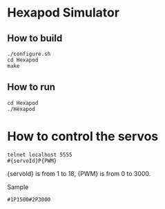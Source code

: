 # Hexapod Simulator

## How to build

```
./configure.sh
cd Hexapod
make
```

## How to run
```
cd Hexapod
./Hexapod
```
# How to control the servos
```
telnet localhost 5555
#{servoId}P{PWM}  
```
{servoId} is from 1 to 18, {PWM} is from 0 to 3000.

Sample
```
#1P1500#2P3000
```

